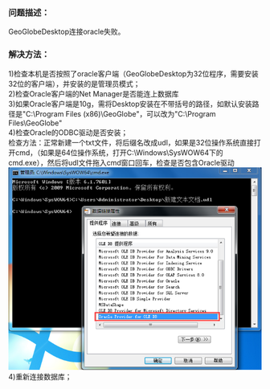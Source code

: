 ### 问题描述： ###

GeoGlobeDesktop连接oracle失败。


### 解决方法： ###
1)检查本机是否按照了oracle客户端（GeoGlobeDesktop为32位程序，需要安装32位的客户端），并安装的是管理员模式；  
2)检查Oracle客户端的Net Manager是否能连上数据库  
3)如果Oracle客户端是10g，需将Desktop安装在不带括号的路径，如默认安装路径是"C:\Program Files (x86)\GeoGlobe"，可以改为"C:\Program Files\GeoGlobe"  
4)检查Oracle的ODBC驱动是否安装；  
检查方法：正常新建一个txt文件，将后缀名改成udl，如果是32位操作系统直接打开cmd，（如果是64位操作系统，打开C:\Windows\SysWOW64下的cmd.exe），然后将udl文件拖入cmd窗口回车，检查是否包含Oracle驱动
![](picture\p1.png)   
4)重新连接数据库；    

  
